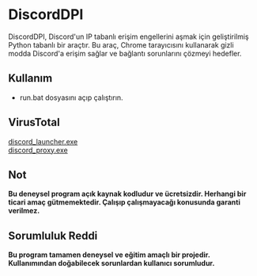 # DiscordDPI
DiscordDPI, Discord'un IP tabanlı erişim engellerini aşmak için geliştirilmiş Python tabanlı bir araçtır. Bu araç, Chrome tarayıcısını kullanarak gizli modda Discord'a erişim sağlar ve bağlantı sorunlarını çözmeyi hedefler.

## Kullanım
- run.bat dosyasını açıp çalıştırın.

## VirusTotal
[discord_launcher.exe](https://www.virustotal.com/gui/file/870cfd12bf2a44085ef1a8f10f5bc093bd72655dde6a78e45241785cbdd85c4f)<br>
[discord_proxy.exe](https://www.virustotal.com/gui/file/d0d816e2349eef1c8ef9296122a9b69a6093f42bf8f439fb8a6fa1511f138d47)

## Not
**Bu deneysel program açık kaynak kodludur ve ücretsizdir. Herhangi bir ticari amaç gütmemektedir. Çalışıp çalışmayacağı konusunda garanti verilmez.**

## Sorumluluk Reddi
**Bu program tamamen deneysel ve eğitim amaçlı bir projedir. Kullanımından doğabilecek sorunlardan kullanıcı sorumludur.**
